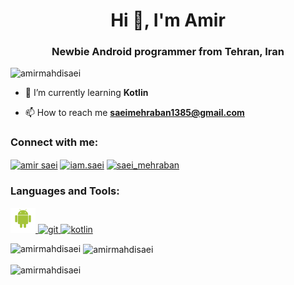 <h1 align="center">Hi 👋, I'm Amir</h1>
<h3 align="center">Newbie Android programmer from Tehran, Iran</h3>

<p align="left"> <img src="https://komarev.com/ghpvc/?username=amirmahdisaei&label=Profile%20views&color=0e75b6&style=flat" alt="amirmahdisaei" /> </p>

- 🌱 I’m currently learning **Kotlin**

- 📫 How to reach me **saeimehraban1385@gmail.com**

<h3 align="left">Connect with me:</h3>
<p align="left">
<a href="https://linkedin.com/in/amir saei" target="blank"><img align="center" src="https://raw.githubusercontent.com/rahuldkjain/github-profile-readme-generator/master/src/images/icons/Social/linked-in-alt.svg" alt="amir saei" height="30" width="40" /></a>
<a href="https://instagram.com/iam.saei" target="blank"><img align="center" src="https://raw.githubusercontent.com/rahuldkjain/github-profile-readme-generator/master/src/images/icons/Social/instagram.svg" alt="iam.saei" height="30" width="40" /></a>
<a href="https://discord.gg/saei_mehraban" target="blank"><img align="center" src="https://raw.githubusercontent.com/rahuldkjain/github-profile-readme-generator/master/src/images/icons/Social/discord.svg" alt="saei_mehraban" height="30" width="40" /></a>
</p>

<h3 align="left">Languages and Tools:</h3>
<p align="left"> <a href="https://developer.android.com" target="_blank" rel="noreferrer"> <img src="https://raw.githubusercontent.com/devicons/devicon/master/icons/android/android-original-wordmark.svg" alt="android" width="40" height="40"/> </a> <a href="https://git-scm.com/" target="_blank" rel="noreferrer"> <img src="https://www.vectorlogo.zone/logos/git-scm/git-scm-icon.svg" alt="git" width="40" height="40"/> </a> <a href="https://kotlinlang.org" target="_blank" rel="noreferrer"> <img src="https://www.vectorlogo.zone/logos/kotlinlang/kotlinlang-icon.svg" alt="kotlin" width="40" height="40"/> </a> </p>

<p><img align="left" src="https://github-readme-stats.vercel.app/api/top-langs?username=amirmahdisaei&show_icons=true&locale=en&layout=compact" alt="amirmahdisaei" /></p>

<p>&nbsp;<img align="center" src="https://github-readme-stats.vercel.app/api?username=amirmahdisaei&show_icons=true&theme=onedark&hide_border=true&locale=en" alt="amirmahdisaei" /></p>

<p><img align="center" src="https://github-readme-streak-stats.herokuapp.com/?user=amirmahdisaei&theme=dark" alt="amirmahdisaei" /></p>
